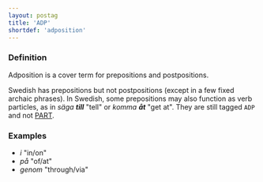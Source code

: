 ```yaml
---
layout: postag
title: 'ADP'
shortdef: 'adposition'
---
```


### Definition

Adposition is a cover term for prepositions and postpositions. 

Swedish has prepositions but not postpositions (except in a few fixed archaic phrases). In Swedish, some prepositions may also function as verb particles, as in _säga <b>till</b>_ "tell" or _komma <b>åt</b>_ "get at". They are still tagged `ADP` and not [PART]().

### Examples

- _i_ "in/on"
- _på_ "of/at"
- _genom_ "through/via"
<!-- Interlanguage links updated Út zář 29 18:40:43 CEST 2020 -->
